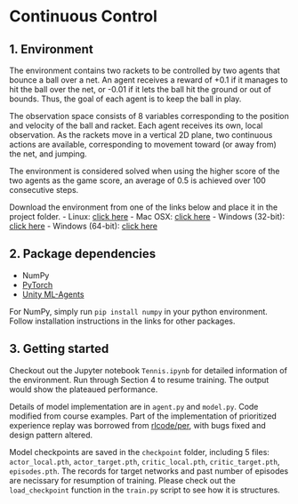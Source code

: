 # Continuous Control

## 1. Environment

The environment contains two rackets to be controlled by two agents that bounce a ball over a net. An agent receives a reward of +0.1 if it manages to hit the ball over the net, or -0.01 if it lets the ball hit the ground or out of bounds. Thus, the goal of each agent is to keep the ball in play.

The observation space consists of 8 variables corresponding to the position and velocity of the ball and racket. Each agent receives its own, local observation.  As the rackets move in a vertical 2D plane, two continuous actions are available, corresponding to movement toward (or away from) the net, and jumping. 

The environment is considered solved when using the higher score of the two agents as the game score, an average of 0.5 is achieved over 100 consecutive steps.

Download the environment from one of the links below and place it in the project folder.
    - Linux: [click here](https://s3-us-west-1.amazonaws.com/udacity-drlnd/P3/Tennis/Tennis_Linux.zip)
    - Mac OSX: [click here](https://s3-us-west-1.amazonaws.com/udacity-drlnd/P3/Tennis/Tennis.app.zip)
    - Windows (32-bit): [click here](https://s3-us-west-1.amazonaws.com/udacity-drlnd/P3/Tennis/Tennis_Windows_x86.zip)
    - Windows (64-bit): [click here](https://s3-us-west-1.amazonaws.com/udacity-drlnd/P3/Tennis/Tennis_Windows_x86_64.zip)

## 2. Package dependencies

- NumPy
- [PyTorch](https://pytorch.org/)
- [Unity ML-Agents](https://github.com/Unity-Technologies/ml-agents)

For NumPy, simply run `pip install numpy` in your python environment. Follow installation instructions in the links for other packages.

## 3. Getting started

Checkout out the Jupyter notebook `Tennis.ipynb` for detailed information of the environment. Run through Section 4 to resume training. The output would show the plateaued performance.

Details of model implementation are in `agent.py` and `model.py`. Code modified from course examples. Part of the implementation of prioritized experience replay was borrowed from [rlcode/per](https://github.com/rlcode/per/blob/master/prioritized_memory.py), with bugs fixed and design pattern altered.

Model checkpoints are saved in the `checkpoint` folder, including 5 files: `actor_local.pth`, `actor_target.pth`, `critic_local.pth`, `critic_target.pth`, `episodes.pth`. The records for target networks and past number of episodes are necissary for resumption of training. Please check out the `load_checkpoint` function in the `train.py` script to see how it is structures.
